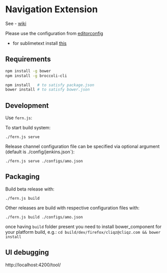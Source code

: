 # Navigation Extension

See - [wiki](https://github.com/cliqz/navigation-extension/wiki)

Please use the configuration from [editorconfig](https://github.com/cliqz/navigation-extension/blob/master/.editorconfig)
 - for sublimetext install [this](https://github.com/sindresorhus/editorconfig-sublime)

## Requirements

```bash
npm install -g bower
npm install -g broccoli-cli

npm install   # to satisfy package.json
bower install # to satisfy bower.json
```

## Development

Use `fern.js`:

To start build system:

`./fern.js serve`

Release channel configuration file can be specified via optional argument (default is ./config/jenkins.json`):

`./fern.js serve ./configs/amo.json`

## Packaging

Build beta release with:

`./fern.js build`

Other releases are build with respective configuration files with:

`./fern.js build ./configs/amo.json`

once having `build` folder present you need to install bower_component for your platform build, e.g.:
`cd build/dev/firefox/cliqz@cliqz.com && bower install`

## UI debugging

http://localhost:4200/tool/
